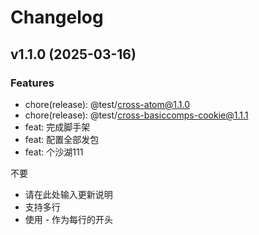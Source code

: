 # Changelog

## v1.1.0 (2025-03-16)

### Features

- chore(release): @test/cross-atom@1.1.0
- chore(release): @test/cross-basiccomps-cookie@1.1.1
- feat: 完成脚手架
- feat: 配置全部发包
- feat: 个沙湖111

不要

- 请在此处输入更新说明
- 支持多行
- 使用 - 作为每行的开头
